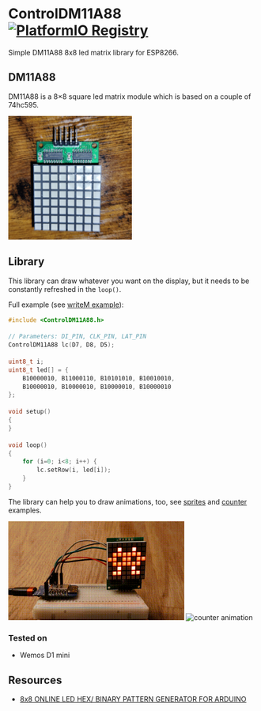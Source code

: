# ControlDM11A88 [![PlatformIO Registry](https://badges.registry.platformio.org/packages/maxchinni/library/ControlDM11A88.svg)](https://registry.platformio.org/libraries/maxchinni/ControlDM11A88)
Simple DM11A88 8x8 led matrix library for ESP8266.

## DM11A88
DM11A88 is a 8×8 square led matrix module which is based on a couple of 74hc595.

<a href="docs/dm11a88-top-view.jpg?raw=1"><img alt="DM11A88 top view photo" src="docs/dm11a88-top-view.jpg" width="250" /></a>

## Library
This library can draw whatever you want on the display, but it needs to be constantly refreshed in the `loop()`.

Full example (see [writeM example](examples/writeM/)):

```cpp
#include <ControlDM11A88.h>

// Parameters: DI_PIN, CLK_PIN, LAT_PIN
ControlDM11A88 lc(D7, D8, D5);

uint8_t i;
uint8_t led[] = {
    B10000010, B11000110, B10101010, B10010010, 
    B10000010, B10000010, B10000010, B10000010
};

void setup()
{
}

void loop()
{
    for (i=0; i<8; i++) {
        lc.setRow(i, led[i]);
    }
}
```

The library can help you to draw animations, too, see [sprites](examples/sprites) and [counter](examples/counter)
examples.

<img alt="sprites animation" src="examples/sprites/sprites.gif" height="200" /> <img alt="counter animation" src="examples/counter/counter.gif" height="200" />

### Tested on

* Wemos D1 mini

## Resources

* [8x8 ONLINE LED HEX/ BINARY PATTERN GENERATOR FOR ARDUINO](https://www.riyas.org/2013/12/online-led-matrix-font-generator-with.html)
